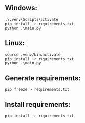 ## Windows:

```
.\.venv\Scripts\activate
pip install -r requirements.txt
python .\main.py
```

## Linux:

```
source .venv/bin/activate
pip install -r requirements.txt
python .\main.py
```

## Generate requirements:

```
pip freeze > requirements.txt
```

## Install requirements:

```
pip install -r requirements.txt
```
